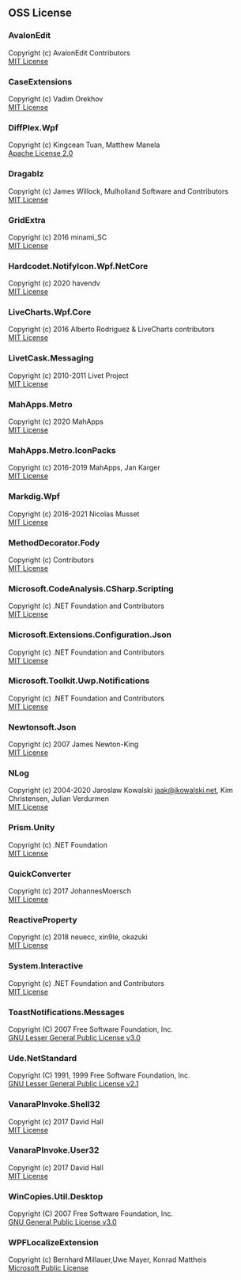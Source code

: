 ## OSS License

### AvalonEdit
Copyright (c) AvalonEdit Contributors  
[MIT License](https://github.com/icsharpcode/AvalonEdit/blob/master/LICENSE)  

### CaseExtensions
Copyright (c) Vadim Orekhov  
[MIT License](https://github.com/vad3x/case-extensions/blob/master/readme.md#license)  

### DiffPlex.Wpf
Copyright (c) Kingcean Tuan, Matthew Manela  
[Apache License 2.0](https://github.com/mmanela/diffplex/blob/master/License.txt)  

### Dragablz
Copyright (c) James Willock,  Mulholland Software and Contributors  
[MIT License](https://raw.githubusercontent.com/ButchersBoy/Dragablz/master/LICENSE)  

### GridExtra
Copyright (c) 2016 minami_SC  
[MIT License](https://github.com/sourcechord/GridExtra/blob/master/LICENSE)  

### Hardcodet.NotifyIcon.Wpf.NetCore
Copyright (c) 2020 havendv  
[MIT License](https://github.com/HavenDV/H.NotifyIcon.WPF/blob/master/LICENSE.md)  

### LiveCharts.Wpf.Core
Copyright (c) 2016 Alberto Rodriguez & LiveCharts contributors  
[MIT License](https://github.com/fedoaa/Live-Charts/blob/master/LICENSE.TXT)  

### LivetCask.Messaging
Copyright (c) 2010-2011 Livet Project  
[MIT License](https://github.com/runceel/Livet/blob/master/license-en.txt)  

### MahApps.Metro
Copyright (c) 2020 MahApps  
[MIT License](https://github.com/MahApps/MahApps.Metro/blob/develop/LICENSE)  

### MahApps.Metro.IconPacks
Copyright (c) 2016-2019 MahApps, Jan Karger  
[MIT License](https://github.com/MahApps/MahApps.Metro.IconPacks/blob/develop/LICENSE)  

### Markdig.Wpf
Copyright (c) 2016-2021 Nicolas Musset  
[MIT License](https://github.com/Kryptos-FR/markdig.wpf/blob/develop/LICENSE.md)  

### MethodDecorator.Fody
Copyright (c) Contributors  
[MIT License](https://github.com/Fody/MethodDecorator/blob/master/License.txt)  

### Microsoft.CodeAnalysis.CSharp.Scripting
Copyright (c) .NET Foundation and Contributors  
[MIT License](https://github.com/dotnet/roslyn/blob/master/License.txt)  

### Microsoft.Extensions.Configuration.Json
Copyright (c) .NET Foundation and Contributors  
[MIT License](https://github.com/dotnet/runtime/blob/master/LICENSE.TXT)  

### Microsoft.Toolkit.Uwp.Notifications
Copyright (c) .NET Foundation and Contributors  
[MIT License](https://github.com/CommunityToolkit/WindowsCommunityToolkit/blob/main/License.md)  

### Newtonsoft.Json
Copyright (c) 2007 James Newton-King  
[MIT License](https://github.com/JamesNK/Newtonsoft.Json/blob/master/LICENSE.md)  

### NLog
Copyright (c) 2004-2020 Jaroslaw Kowalski <jaak@jkowalski.net>, Kim Christensen, Julian Verdurmen  
[MIT License](https://github.com/NLog/NLog/blob/dev/LICENSE.txt)  

### Prism.Unity
Copyright (c) .NET Foundation  
[MIT License](https://github.com/PrismLibrary/Prism/blob/master/LICENSE)  

### QuickConverter
Copyright (c) 2017 JohannesMoersch  
[MIT License](https://github.com/JohannesMoersch/QuickConverter/blob/master/LICENSE)  

### ReactiveProperty
Copyright (c) 2018 neuecc, xin9le, okazuki  
[MIT License](https://github.com/runceel/ReactiveProperty/blob/main/LICENSE.txt)  

### System.Interactive
Copyright (c) .NET Foundation and Contributors  
[MIT License](https://github.com/dotnet/reactive/blob/main/LICENSE)  

### ToastNotifications.Messages
Copyright (C) 2007 Free Software Foundation, Inc.  
[GNU Lesser General Public License v3.0](https://github.com/rafallopatka/ToastNotifications/blob/master-v2/license)  

### Ude.NetStandard
Copyright (C) 1991, 1999 Free Software Foundation, Inc.  
[GNU Lesser General Public License v2.1](https://github.com/yinyue200/ude/blob/master/license/lgpl-2.1.txt)  

### VanaraPInvoke.Shell32
Copyright (c) 2017 David Hall  
[MIT License](https://github.com/dahall/Vanara/blob/master/LICENSE)  

### VanaraPInvoke.User32
Copyright (c) 2017 David Hall  
[MIT License](https://github.com/dahall/Vanara/blob/master/LICENSE)  

### WinCopies.Util.Desktop
Copyright (C) 2007 Free Software Foundation, Inc.  
[GNU General Public License v3.0](https://github.com/pierresprim/WinCopies/blob/master/LICENSE)  

### WPFLocalizeExtension
Copyright (c) Bernhard Millauer,Uwe Mayer, Konrad Mattheis  
[Microsoft Public License](https://github.com/XAMLMarkupExtensions/WPFLocalizationExtension/blob/master/LICENSE)  